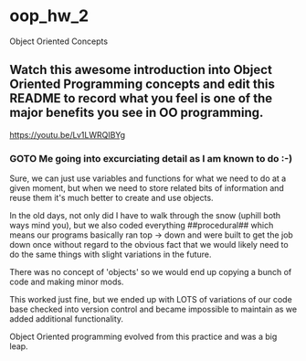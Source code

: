 # oop_hw_2
Object Oriented Concepts

## Watch this awesome introduction into Object Oriented Programming concepts and edit this README to record what you feel is one of the major benefits you see in OO programming.

https://youtu.be/Lv1LWRQIBYg

### GOTO Me going into excurciating detail as I am known to do :-)

Sure, we can just use variables and functions for what we need to do at a given moment, but when we need to store related bits of information and reuse them it's much better to create and use objects.

In the old days, not only did I have to walk through the snow (uphill both ways mind you), but we also coded everything ##procedural## which means our programs basically ran top -> down and were built to get the job down once without regard to the obvious fact that we would likely need to do the same things with slight variations in the future. 

There was no concept of 'objects' so we would end up copying a bunch of code and making minor mods.

This worked just fine, but we ended up with LOTS of variations of our code base checked into version control and became impossible to maintain as we added additional functionality.

Object Oriented programming evolved from this practice and was a big leap.


